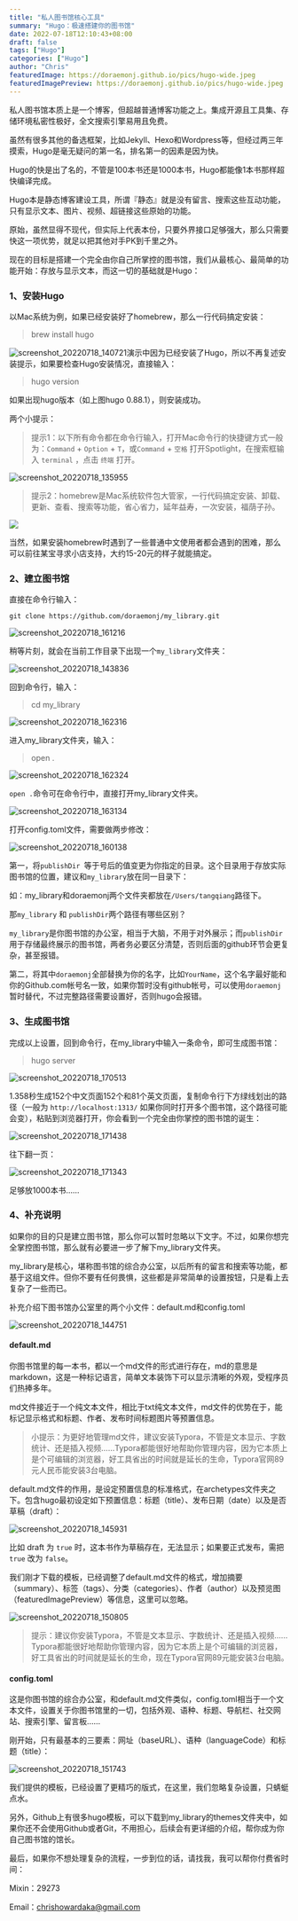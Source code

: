 ```yaml
---
title: "私人图书馆核心工具"
summary: "Hugo：极速搭建你的图书馆"
date: 2022-07-18T12:10:43+08:00
draft: false
tags: ["Hugo"]
categories: ["Hugo"]
author: "Chris"
featuredImage: https://doraemonj.github.io/pics/hugo-wide.jpeg
featuredImagePreview: https://doraemonj.github.io/pics/hugo-wide.jpeg
---
```

私人图书馆本质上是一个博客，但超越普通博客功能之上。集成开源且工具集、存储环境私密性极好，全文搜索引擎易用且免费。

虽然有很多其他的备选框架，比如Jekyll、Hexo和Wordpress等，但经过两三年摸索，Hugo是毫无疑问的第一名，排名第一的因素是因为快。

Hugo的快是出了名的，不管是100本书还是1000本书，Hugo都能像1本书那样超快编译完成。

Hugo本是静态博客建设工具，所谓『静态』就是没有留言、搜索这些互动功能，只有显示文本、图片、视频、超链接这些原始的功能。

原始，虽然显得不现代，但实际上代表本份，只要外界接口足够强大，那么只需要快这一项优势，就足以把其他对手PK到千里之外。

现在的目标是搭建一个完全由你自己所掌控的图书馆，我们从最核心、最简单的功能开始：存放与显示文本，而这一切的基础就是Hugo：

### 1、安装Hugo

以Mac系统为例，如果已经安装好了homebrew，那么一行代码搞定安装：

>   brew install hugo

![screenshot_20220718_140721](https://doraemonj.github.io/pics/screenshot_20220718_140721.png)演示中因为已经安装了Hugo，所以不再复述安装提示，如果要检查Hugo安装情况，直接输入：

>   hugo version

如果出现hugo版本（如上图hugo 0.88.1），则安装成功。

两个小提示：

>   提示1：以下所有命令都在命令行输入，打开Mac命令行的快捷键方式一般为：`Command` + `Option` + `T`，或`Command` + `空格` 打开Spotlight，在搜索框输入 `terminal` ，点击 `终端` 打开。

![screenshot_20220718_135955](https://doraemonj.github.io/pics/screenshot_20220718_135955.png)

>   提示2：homebrew是Mac系统软件包大管家，一行代码搞定安装、卸载、更新、查看、搜索等功能，省心省力，延年益寿，一次安装，福荫子孙。

![](https://doraemonj.github.io/pics/v2-8f1ea66d5742981916b04879ebd0325c_1440w.jpeg)

当然，如果安装homebrew时遇到了一些普通中文使用者都会遇到的困难，那么可以前往某宝寻求小店支持，大约15-20元的样子就能搞定。

### 2、建立图书馆

直接在命令行输入：

`git clone https://github.com/doraemonj/my_library.git`

![screenshot_20220718_161216](/Users/tangqiang/doraemonj/pics/screenshot_20220718_161216.png)

稍等片刻，就会在当前工作目录下出现一个`my_library`文件夹：

![screenshot_20220718_143836](https://doraemonj.github.io/pics/screenshot_20220718_144320.png)

回到命令行，输入：

>   cd my_library

![screenshot_20220718_162316](/Users/tangqiang/doraemonj/pics/screenshot_20220718_162316.png)

进入my_library文件夹，输入：

>   open .

![screenshot_20220718_162324](/Users/tangqiang/doraemonj/pics/screenshot_20220718_162324.png)

`open .`命令可在命令行中，直接打开my_library文件夹。

![screenshot_20220718_163134](/Users/tangqiang/doraemonj/pics/screenshot_20220718_163134.png)

打开config.toml文件，需要做两步修改：

![screenshot_20220718_160138](/Users/tangqiang/doraemonj/pics/screenshot_20220718_160138.png)

第一，将`publishDir `等于号后的值变更为你指定的目录。这个目录用于存放实际图书馆的位置，建议和`my_library`放在同一目录下：

如：my_library和doraemonj两个文件夹都放在`/Users/tangqiang`路径下。

那`my_library` 和 `publishDir`两个路径有哪些区别？

`my_library`是你图书馆的办公室，相当于大脑，不用于对外展示；而`publishDir`用于存储最终展示的图书馆，两者务必要区分清楚，否则后面的github环节会更复杂，甚至报错。

第二，将其中`doraemonj`全部替换为你的名字，比如`YourName`，这个名字最好能和你的Github.com帐号名一致，如果你暂时没有github帐号，可以使用`doraemonj`暂时替代，不过完整路径需要设置好，否则hugo会报错。

### 3、生成图书馆

完成以上设置，回到命令行，在my_library中输入一条命令，即可生成图书馆：

>   hugo server

![screenshot_20220718_170513](/Users/tangqiang/doraemonj/pics/screenshot_20220718_170513.png)

1.358秒生成152个中文页面152个和81个英文页面，复制命令行下方绿线划出的路径（一般为 `http://localhost:1313/`   如果你同时打开多个图书馆，这个路径可能会变），粘贴到浏览器打开，你会看到一个完全由你掌控的图书馆的诞生：

![screenshot_20220718_171438](/Users/tangqiang/doraemonj/pics/screenshot_20220718_171438.png)

往下翻一页：

![screenshot_20220718_171343](/Users/tangqiang/doraemonj/pics/screenshot_20220718_171343.png)

足够放1000本书……

### 4、补充说明

如果你的目的只是建立图书馆，那么你可以暂时忽略以下文字。不过，如果你想完全掌控图书馆，那么就有必要进一步了解下my_library文件夹。

my_library是核心，堪称图书馆的综合办公室，以后所有的留言和搜索等功能，都基于这组文件。但你不要有任何畏惧，这些都是非常简单的设置按钮，只是看上去复杂了一些而已。

补充介绍下图书馆办公室里的两个小文件：default.md和config.toml

![screenshot_20220718_144751](https://doraemonj.github.io/pics/screenshot_20220718_144751.png)

#### default.md

你图书馆里的每一本书，都以一个md文件的形式进行存在，md的意思是markdown，这是一种标记语言，简单文本装饰下可以显示清晰的外观，受程序员们热捧多年。

md文件接近于一个纯文本文件，相比于txt纯文本文件，md文件的优势在于，能标记显示格式和标题、作者、发布时间标题图片等预置信息。

>   小提示：为更好地管理md文件，建议安装Typora，不管是文本显示、字数统计、还是插入视频……Typora都能很好地帮助你管理内容，因为它本质上是个可编辑的浏览器，好工具省出的时间就是延长的生命，Typora官网89元人民币能安装3台电脑。

default.md文件的作用，是设定预置信息的标准格式，在archetypes文件夹之下。包含hugo最初设定如下预置信息：标题（title）、发布日期（date）以及是否草稿（draft）：

![screenshot_20220718_145931](https://doraemonj.github.io/pics/screenshot_20220718_145931.png)

比如 draft 为 `true` 时，这本书作为草稿存在，无法显示；如果要正式发布，需把 `true` 改为 `false`。

我们刚才下载的模板，已经调整了default.md文件的格式，增加摘要（summary）、标签（tags）、分类（categories）、作者（author）以及预览图（featuredImagePreview）等信息，这里可以忽略。

![screenshot_20220718_150805](https://doraemonj.github.io/pics/screenshot_20220718_150805.png)

>   提示：建议你安装Typora，不管是文本显示、字数统计、还是插入视频……Typora都能很好地帮助你管理内容，因为它本质上是个可编辑的浏览器，好工具省出的时间就是延长的生命，现在Typora官网89元能安装3台电脑。

#### config.toml

这是你图书馆的综合办公室，和default.md文件类似，config.toml相当于一个文本文件，设置关于你图书馆里的一切，包括外观、语种、标题、导航栏、社交网站、搜索引擎、留言板……

刚开始，只有最基本的三要素：网址（baseURL）、语种（languageCode）和标题（title）：

![screenshot_20220718_151743](/Users/tangqiang/doraemonj/pics/screenshot_20220718_151743.png)

我们提供的模板，已经设置了更精巧的版式，在这里，我们忽略复杂设置，只蜻蜓点水。

另外，Github上有很多hugo模板，可以下载到my_library的themes文件夹中，如果你还不会使用Github或者Git，不用担心，后续会有更详细的介绍，帮你成为你自己图书馆的馆长。

最后，如果你不想处理复杂的流程，一步到位的话，请找我，我可以帮你付费省时间：

Mixin：29273

Email：chrishowardaka@gmail.com

